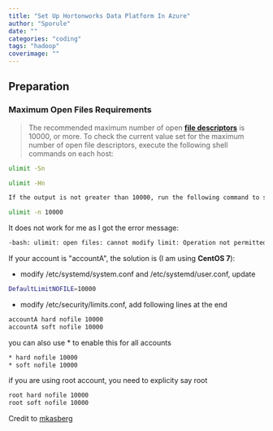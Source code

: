 ```yaml
---
title: "Set Up Hortonworks Data Platform In Azure"
author: "Sporule"
date: ""
categories: "coding"
tags: "hadoop"
coverimage: ""
---
```


## Preparation

### ​Maximum Open Files Requirements

> The recommended maximum number of open [**file descriptors**](https://en.wikipedia.org/wiki/File_descriptor) is 10000, or more. To check the current value set for the maximum number of open file descriptors, execute the following shell commands on each host:

```bash
ulimit -Sn

ulimit -Hn

If the output is not greater than 10000, run the following command to set it to a suitable default:

ulimit -n 10000
```

It does not work for me as I got the error message:

```bash
-bash: ulimit: open files: cannot modify limit: Operation not permitted
```

If your account is "accountA", the solution is (I am using **CentOS 7**):

- modify  /etc/systemd/system.conf and  /etc/systemd/user.conf, update

```bash
DefaultLimitNOFILE=10000
```

- modify  /etc/security/limits.conf, add following lines at the end

```bash
accountA hard nofile 10000
accountA soft nofile 10000
```

you can also use * to enable this for all accounts

```bash
* hard nofile 10000
* soft nofile 10000
```

if you are using root account, you need to explicity say root

```bash
root hard nofile 10000
root soft nofile 10000
```

Credit to [mkasberg](https://superuser.com/users/164984/mkasberg)

